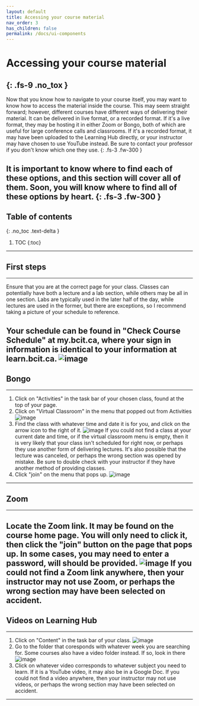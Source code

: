 ```yaml
---
layout: default
title: Accessing your course material
nav_order: 3
has_children: false
permalink: /docs/ui-components
---
```


# Accessing your course material
{: .fs-9 .no_tox }
---
Now that you know how to navigate to your course itself, you may want to know how to access the material inside the course. This may seem straight forward; however, different courses have different ways of delivering their material. It can be delivered in live format, or a recorded format. If it's a live format, they may be hosting it in either Zoom or Bongo, both of which are useful for large conference calls and classrooms. If it's a recorded format, it may have been uploaded to the Learning Hub directly, or your instructor may have chosen to use YouTube instead. Be sure to contact your professor if you don't know which one they use.
{: .fs-3 .fw-300 }

It is important to know where to find each of these options, and this section will cover all of them. Soon, you will know where to find all of these options by heart.
{: .fs-3 .fw-300 }
---
## Table of contents
{: .no_toc .text-delta }

1. TOC
{:toc}
---
## First steps
---
Ensure that you are at the correct page for your class. Classes can potentially have both a lecture and a lab section, while others may be all in one section. Labs are typically used in the later half of the day, while lectures are used in the former, but there are exceptions, so I recommend taking a picture of your schedule to reference.

Your schedule can be found in "Check Course Schedule" at my.bcit.ca, where your sign in information is identical to your information at learn.bcit.ca.
![image](https://user-images.githubusercontent.com/71256381/114954316-1e00d080-9e0f-11eb-88ab-256d2c88d52d.png)
---
## Bongo
---
1. Click on "Activities" in the task bar of your chosen class, found at the top of your page.
2. Click on "Virtual Classroom" in the menu that popped out from Activities
![image](https://user-images.githubusercontent.com/71256381/114954295-14776880-9e0f-11eb-92ec-cfc89812c1cf.png)
3. Find the class with whatever time and date it is for you, and click on the arrow icon to the right of it.
![image](https://user-images.githubusercontent.com/71256381/114954171-d0846380-9e0e-11eb-8b06-4d2f14cc05c0.png)
If you could not find a class at your current date and time, or if the virtual classroom menu is empty, then it is very likely that your class isn't scheduled for right now, or perhaps they use another form of delivering lectures. It's also possible that the lecture was canceled, or perhaps the wrong section was opened by mistake. Be sure to double check with your instructor if they have another method of providing classes.
4. Click "join" on the menu that pops up.
![image](https://user-images.githubusercontent.com/71256381/114954187-d9753500-9e0e-11eb-9bb8-f920688141fd.png)
---
## Zoom
---
Locate the Zoom link. It may be found on the course home page. You will only need to click it, then click the "join" button on the page that pops up. In some cases, you may need to enter a password, will should be provided.
![image](https://user-images.githubusercontent.com/71256381/114954230-f01b8c00-9e0e-11eb-9a37-f9e3a672ed34.png)
If you could not find a Zoom link anywhere, then your instructor may not use Zoom, or perhaps the wrong section may have been selected on accident.
---
## Videos on Learning Hub
---
1. Click on "Content" in the task bar of your class.
![image](https://user-images.githubusercontent.com/71256381/114954244-f90c5d80-9e0e-11eb-9bb0-dcc7c0630bcc.png)
2. Go to the folder that coresponds with whatever week you are searching for. Some courses also have a video folder instead. If so, look in there
![image](https://user-images.githubusercontent.com/71256381/114954253-ff9ad500-9e0e-11eb-8298-01a86eb2aedb.png)
3. Click on whatever video corresponds to whatever subject you need to learn. If it is a YouTube video, it may also be in a Google Doc.
If you could not find a video anywhere, then your instructor may not use videos, or perhaps the wrong section may have been selected on accident.
---
